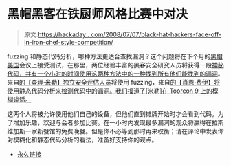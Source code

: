 # 黑帽黑客在铁厨师风格比赛中对决

> 原文:[https://hackaday . com/2008/07/07/black-hat-hackers-face-off-in-iron-chef-style-competition/](https://hackaday.com/2008/07/07/black-hat-hackers-face-off-in-iron-chef-style-competition/)

fuzzing 和静态代码分析，哪种方法更适合查找漏洞？这个问题将在下个月的[黑帽美国](http://www.blackhat.com/)会议上接受测试，在那里，两位经验丰富的~~黑客~~安全研究人员将获得一段[神秘代码，并有一个小时的时间使用这两种方法中的一种找到所有他们能找到的漏洞](http://www.darkreading.com/document.asp?doc_id=158356&f_src=darkreading_section_296)。来自[的【查理·米勒】独立安全评估人员](http://securityevaluators.com/)将使用 fuzzing，来自[的【肖恩·费伊】将使用静态代码分析来检测代码中的漏洞。我们报道了[米勒]在 Toorcon 9 上的模糊谈话。](http://www.fortify.com/)

这两个人将被允许使用他们自己的设备，但他们直到摊牌开始时才会看到代码。为了增加乐趣，欢迎与会者参加比赛。在一小时内发现最多漏洞的观众将赢得在拉斯维加斯一家新餐馆的免费晚餐。但是你不必等到那时再来权衡；请在评论中发表你对模糊化和静态代码分析的看法，准备好支持你的观点。

*   [永久链接](http://www.darkreading.com/document.asp?doc_id=158356&f_src=darkreading_section_296)
